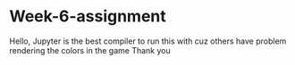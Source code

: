 # Week-6-assignment
Hello, Jupyter is the best compiler to run this with cuz others have problem rendering the colors in the game
Thank you
